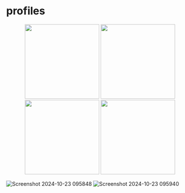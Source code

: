 # profiles
<p align="center">
  <img src="https://github.com/user-attachments/assets/b9299848-2b64-4715-8701-d71b01bd0503" width="200"/>
  <img src="https://github.com/user-attachments/assets/3af9fcbe-a4bb-4ab4-915d-a59858826628" width="200"/>
  <img src="https://github.com/user-attachments/assets/0d633b6c-a6a3-4efa-b058-c904db3d1f9b" width="200"/>
  <img src="https://github.com/user-attachments/assets/6991bd2d-8802-40f8-8ad4-e64a24a9d07c" width="200"/>
</p>


![Screenshot 2024-10-23 095848](https://github.com/user-attachments/assets/f7ea76d1-74e3-4cf5-a05f-d8ad1cda8db8)
![Screenshot 2024-10-23 095940](https://github.com/user-attachments/assets/2abd7f73-2e94-4ed6-94e2-789b11e43952)


